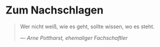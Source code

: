 # Zum Nachschlagen

> Wer nicht weiß, wie es geht, sollte wissen, wo es steht.
>
> &mdash; *Arne Pottharst, ehemaliger Fachschaftler*
